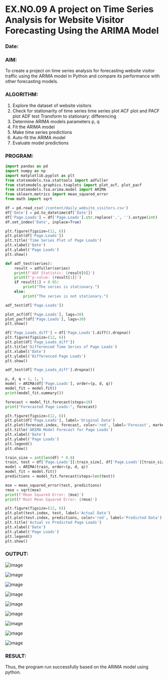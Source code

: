 # EX.NO.09        A project on Time Series Analysis for Website Visitor Forecasting Using the ARIMA Model
### Date: 

### AIM:
To create a project on time series analysis for forecasting website visitor traffic using the ARIMA model in Python and compare its performance with other forecasting models.
### ALGORITHM:
1. Explore the dataset of website visitors
2. Check for stationarity of time series time series plot
   ACF plot and PACF plot
   ADF test
   Transform to stationary: differencing
3. Determine ARIMA models parameters p, q
4. Fit the ARIMA model
5. Make time series predictions
6. Auto-fit the ARIMA model
7. Evaluate model predictions
### PROGRAM:
```py
import pandas as pd
import numpy as np
import matplotlib.pyplot as plt
from statsmodels.tsa.stattools import adfuller
from statsmodels.graphics.tsaplots import plot_acf, plot_pacf
from statsmodels.tsa.arima.model import ARIMA
from sklearn.metrics import mean_squared_error
from math import sqrt

df = pd.read_csv('/content/daily_website_visitors.csv')
df['Date'] = pd.to_datetime(df['Date'])
df['Page.Loads'] = df['Page.Loads'].str.replace(',', '').astype(int)
df.set_index('Date', inplace=True)

plt.figure(figsize=(12, 6))
plt.plot(df['Page.Loads'])
plt.title('Time Series Plot of Page Loads')
plt.xlabel('Date')
plt.ylabel('Page Loads')
plt.show()

def adf_test(series):
    result = adfuller(series)
    print(f'ADF Statistic: {result[0]}')
    print(f'p-value: {result[1]}')
    if result[1] < 0.05:
        print("The series is stationary.")
    else:
        print("The series is not stationary.")

adf_test(df['Page.Loads'])

plot_acf(df['Page.Loads'], lags=30)
plot_pacf(df['Page.Loads'], lags=30)
plt.show()

df['Page_Loads_diff'] = df['Page.Loads'].diff().dropna()
plt.figure(figsize=(12, 6))
plt.plot(df['Page_Loads_diff'])
plt.title('Differenced Time Series of Page Loads')
plt.xlabel('Date')
plt.ylabel('Differenced Page Loads')
plt.show()

adf_test(df['Page_Loads_diff'].dropna())

p, d, q = 1, 1, 1
model = ARIMA(df['Page.Loads'], order=(p, d, q))
model_fit = model.fit()
print(model_fit.summary())

forecast = model_fit.forecast(steps=10)
print("Forecasted Page Loads:", forecast)

plt.figure(figsize=(12, 6))
plt.plot(df['Page.Loads'], label='Original Data')
plt.plot(forecast.index, forecast, color='red', label='Forecast', marker='o')
plt.title('ARIMA Model Forecast for Page Loads')
plt.xlabel('Date')
plt.ylabel('Page Loads')
plt.legend()
plt.show()

train_size = int(len(df) * 0.8)
train, test = df['Page.Loads'][:train_size], df['Page.Loads'][train_size:]
model = ARIMA(train, order=(p, d, q))
model_fit = model.fit()
predictions = model_fit.forecast(steps=len(test))

mse = mean_squared_error(test, predictions)
rmse = sqrt(mse)
print(f'Mean Squared Error: {mse}')
print(f'Root Mean Squared Error: {rmse}')

plt.figure(figsize=(12, 6))
plt.plot(test.index, test, label='Actual Data')
plt.plot(test.index, predictions, color='red', label='Predicted Data')
plt.title('Actual vs Predicted Page Loads')
plt.xlabel('Date')
plt.ylabel('Page Loads')
plt.legend()
plt.show()
```
### OUTPUT:
![image](https://github.com/user-attachments/assets/04efd386-f565-40e1-bf69-06ec45b2f5a9)

![image](https://github.com/user-attachments/assets/b9b5e1f4-e9ac-43cc-8f9a-c55336a23b31)

![image](https://github.com/user-attachments/assets/d1020850-03e5-4fc0-9bce-965b654b5aa4)

![image](https://github.com/user-attachments/assets/498a6f22-43fc-4ff6-9f96-a42a3ca11a8c)

![image](https://github.com/user-attachments/assets/3dd26053-9026-476c-b0b0-6682856860df)

![image](https://github.com/user-attachments/assets/dfd5d18c-fd12-4e9b-b28e-fd68730a221f)

![image](https://github.com/user-attachments/assets/3df44fba-b014-4ce3-817c-1eda02574a5d)

![image](https://github.com/user-attachments/assets/e7d76561-9468-4eb0-a38f-7bd629c7d7d1)

![image](https://github.com/user-attachments/assets/c17872cf-80bf-48d3-a6ed-fc79ac8b719a)

### RESULT:
Thus, the program run successfully based on the ARIMA model using python.

